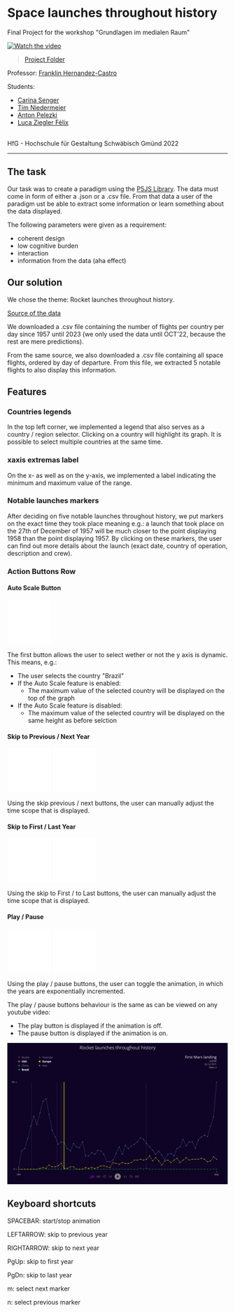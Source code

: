 # Space launches throughout history

Final Project for the workshop "Grundlagen im medialen Raum"

<a href="http://www.youtube.com/watch?feature=player_embedded&v=[P6CcmtxyJKw]" target="_blank">
 <img src="http://img.youtube.com/vi/P6CcmtxyJKw/hqdefault.jpg" alt="Watch the video" />
</a>

> [Project Folder](project/)

Professor: [Franklin Hernandez-Castro](mailto:franklin.castro@hfg.design?subject=[GitHub]%20Project%20HfG%20Rocket%20launches%20throughout%20history)

Students:

- [Carina Senger](mailto:carina.senger@hfg.design?subject=[GitHub]%20Project%20HfG%20Rocket%20launches%20throughout%20history)
- [Tim Niedermeier](mailto:tim.niedermeier@hfg.design?subject=[GitHub]%20Project%20HfG%20Rocket%20launches%20throughout%20history)
- [Anton Pelezki](mailto:anton.pelezki@hfg.design?subject=[GitHub]%20Project%20HfG%20Rocket%20launches%20throughout%20history)
- [Luca Ziegler Félix](mailto:luca.ziegler@hfg.design?subject=[GitHub]%20Project%20HfG%20Rocket%20launches%20throughout%20history)

<br/>
HfG - Hochschule für Gestaltung
Schwäbisch Gmünd 2022

<hr/>

## The task

Our task was to create a paradigm using the [P5JS Library](https://p5js.org/).
The data must come in form of either a .json or a .csv file.
From that data a user of the paradigm ust be able to extract some information or learn something about the data displayed.

The following parameters were given as a requirement:

- coherent design
- low cognitive burden
- interaction
- information from the data (aha effect)

## Our solution

We chose the theme: Rocket launches throughout history.

[Source of the data](https://thespacedevs.com/llapi)

We downloaded a .csv file containing the number of flights per country per day since 1957 until 2023 (we only used the data until OCT'22, because the rest are mere predictions).

From the same source, we also downloaded a .csv file containing all space flights, ordered by day of departure. From this file, we extracted 5 notable flights to also display this information.

## Features

### Countries legends

In the top left corner, we implemented a legend that also serves as a country / region selector. Clicking on a country will highlight its graph. It is possible to select multiple countries at the same time.

### xaxis extremas label

On the x- as well as on the y-axis, we implemented a label indicating the minimum and maximum value of the range.

### Notable launches markers

After deciding on five notable launches throughout history, we put markers on the exact time they took place meaning e.g.: a launch that took place on the 27th of December of 1957 will be much closer to the point displaying 1958 than the point displaying 1957.
By clicking on these markers, the user can find out more details about the launch (exact date, country of operation, description and crew).

### Action Buttons Row

#### Auto Scale Button

<img src="project/images/auto-scale.svg" width= "100px"/>

The first button allows the user to select wether or not the y axis is dynamic.
This means, e.g.:

- The user selects the country "Brazil"
- If the Auto Scale feature is enabled:
  - The maximum value of the selected country will be displayed on the top of the graph
- If the Auto Scale feature is disabled:
  - The maximum value of the selected country will be displayed on the same height as before selction

#### Skip to Previous / Next Year

<img src="project/images/skip-previous.svg" width= "100px"/> <img src="project/images/skip-next.svg" width= "100px"/>

Using the skip previous / next buttons, the user can manually adjust the time scope that is displayed.

#### Skip to First / Last Year

<img src="project/images/skip-backward.svg" width= "100px"/> <img src="project/images/skip-forward.svg" width= "100px"/>

Using the skip to First / to Last buttons, the user can manually adjust the time scope that is displayed.

#### Play / Pause

<img src="project/images/play.svg" width= "100px"/> <img src="project/images/pause.svg" width= "100px"/>

Using the play / pause buttons, the user can toggle the animation, in which the years are exponentially incremented.

The play / pause buttons behaviour is the same as can be viewed on any youtube video:

- The play button is displayed if the animation is off.
- The pause button is displayed if the animation is on.

![Project Screenshot](project/images/screenshot.png)

## Keyboard shortcuts

SPACEBAR: start/stop animation

LEFTARROW: skip to previous year

RIGHTARROW: skip to next year

PgUp: skip to first year

PgDn: skip to last year

m: select next marker

n: select previous marker
